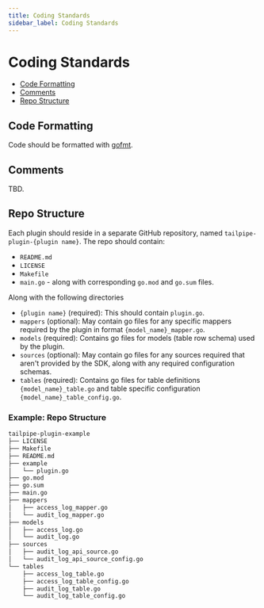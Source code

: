 ```yaml
---
title: Coding Standards
sidebar_label: Coding Standards
---
```


# Coding Standards

- [Code Formatting](#code-formatting)
- [Comments](#comments)
- [Repo Structure](#repo-structure)

## Code Formatting

Code should be formatted with <a href="https://golang.org/cmd/gofmt/" target="_blank" rel="noopener noreferrer">gofmt</a>.

## Comments

TBD.

## Repo Structure

Each plugin should reside in a separate GitHub repository, named `tailpipe-plugin-{plugin name}`. The repo should contain:

- `README.md`
- `LICENSE`
- `Makefile`
- `main.go` - along with corresponding `go.mod` and `go.sum` files.

Along with the following directories
- `{plugin name}` (required): This should contain `plugin.go`.
- `mappers` (optional): May contain go files for any specific mappers required by the plugin in format `{model_name}_mapper.go`.
- `models` (required): Contains go files for models (table row schema) used by the plugin.
- `sources` (optional): May contain go files for any sources required that aren't provided by the SDK, along with any required configuration schemas.
- `tables` (required): Contains go files for table definitions `{model_name}_table.go` and table specific configuration `{model_name}_table_config.go`.

### Example: Repo Structure

```sh
tailpipe-plugin-example
├── LICENSE
├── Makefile
├── README.md
├── example
│   └── plugin.go
├── go.mod
├── go.sum
├── main.go
├── mappers
│   ├── access_log_mapper.go
│   └── audit_log_mapper.go
├── models
│   ├── access_log.go
│   └── audit_log.go
├── sources
│   ├── audit_log_api_source.go
│   └── audit_log_api_source_config.go
└── tables
    ├── access_log_table.go
    ├── access_log_table_config.go
    ├── audit_log_table.go
    └── audit_log_table_config.go
```
